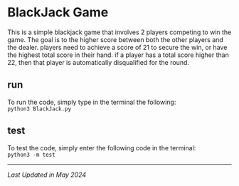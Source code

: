 # BlackJack Game
This is a simple blackjack game that involves 2 players competing to win the game. The goal is to the higher score between both the other players and the dealer. players need to achieve a score of 21 to secure the win, or have the highest total score in their hand. if a player has a total score higher than 22, then that player is automatically disqualified for the round.

## run

To run the code, simply type in the terminal the following:  
`python3 BlackJack.py`

## test

To test the code, simply enter the following code in the terminal:  
`python3 -m test`

---
*Last Updated in May 2024*